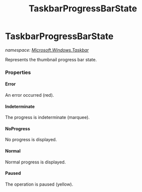 ﻿---
title: TaskbarProgressBarState
---

# TaskbarProgressBarState
_namespace: [Microsoft.Windows.Taskbar](N-Microsoft.Windows.Taskbar.html)_

Represents the thumbnail progress bar state.



### Properties

#### Error
An error occurred (red).
#### Indeterminate
The progress is indeterminate (marquee).
#### NoProgress
No progress is displayed.
#### Normal
Normal progress is displayed.
#### Paused
The operation is paused (yellow).

